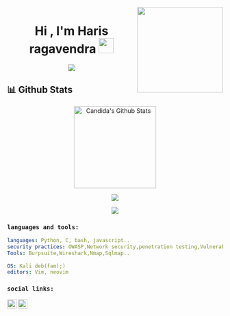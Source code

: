 <img align='right' src='https://user-images.githubusercontent.com/5713670/87202985-820dcb80-c2b6-11ea-9f56-7ec461c497c3.gif' width='200'>

<h1 align="center">Hi , I'm Haris ragavendra <img src="https://media.giphy.com/media/hvRJCLFzcasrR4ia7z/giphy.gif" width="35"></h1>
<p align="center">
 <a href="https://github.com/DenverCoder1/readme-typing-svg"><img src="https://readme-typing-svg.herokuapp.com?lines=Computer+Science+Student;Cybersecurity+Enthusiast;Application%20Security;Reverse%20Engineering;CTF+Player;Always%20learning%20new%20things;%20;&center=true&width=500&height=50;color:red;font-style:bold"></a>
</p>

## 📊 Github Stats
  <p align="center">
    <a href="https://github.com/anuraghazra/github-readme-stats"><img alt="Candida's Github Stats" src="https://github-readme-stats.vercel.app/api?username=Harish-2608&show_icons=true&count_private=true&theme=algolia" height="192px"/></a></p>
    

  <p align=center><a href="https://github.com/anuraghazra/github-readme-stats"><img align="center" src="https://github-readme-stats.vercel.app/api/top-langs/?username=Harish-2608&layout=compact&theme=buefy&hide_border=true" /></a></p>


<p align=center ><img src="https://streak-stats.demolab.com?user=Harish-2608&theme=hacker" >
	</p>

### `languages and tools:`

```yaml
languages: Python, C, bash, javascript..
security practices: OWASP,Network security,penetration testing,Vulnerability assessment.
Tools: Burpsuite,Wireshark,Nmap,Sqlmap..
  
OS: Kali deb(fam);)
editors: Vim, neovim
```


[linkedin]: https://in.linkedin.com/in/haris-ragavendra-k-b41b1725b
[gmail]: mailto:kdharisragavendra@gmail.com
### `social links:`
[<img align="left" alt="linkedin" width="22px" src="https://www.iconfinder.com/icons/4202085/download/png/64" />][linkedin]
[<img align="left" alt="email" width="22px" src="https://www.iconfinder.com/icons/4202011/download/svg/4096" />][gmail]

<p>
